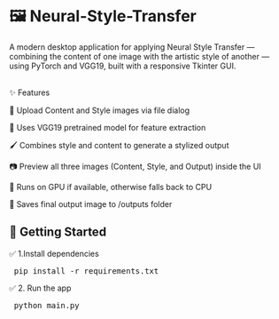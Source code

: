 # 🖼️ Neural-Style-Transfer

A modern desktop application for applying Neural Style Transfer — combining the content of one image with the artistic style of another — using PyTorch and VGG19, built with a responsive Tkinter GUI.

<br>
✨ Features

📁 Upload Content and Style images via file dialog

🧠 Uses VGG19 pretrained model for feature extraction

🖌️ Combines style and content to generate a stylized output

📷 Preview all three images (Content, Style, and Output) inside the UI

🚀 Runs on GPU if available, otherwise falls back to CPU

🎨 Saves final output image to /outputs folder

## 🚀 Getting Started
 ✅ 1.Install dependencies

 <pre> pip install -r requirements.txt </pre>

 ✅ 2. Run the app

 <pre> python main.py </pre>


 
